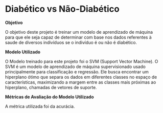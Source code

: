 # Diabético vs Não-Diabético 

**Objetivo** 

O objetivo deste projeto é treinar um modelo de aprendizado de máquina para que ele seja capaz de determinar com base nos dados referentes à saude de diversos indivíduos se o indivíduo é ou não é diabético. 

**Modelo Utilizado**  

O Modelo treinado para este projeto foi o SVM (Support Vector Machine). O SVM é um modelo de aprendizado de máquina supervisionado usado principalmente para classificação e regressão. Ele busca encontrar um hiperplano ótimo que separa os dados em diferentes classes no espaço de características, maximizando a margem entre as classes mais próximas ao hiperplano, chamadas de vetores de suporte.

**Métricas de Avaliação do Modelo Utilizado** 

A métrica utilizada foi da acurácia.

